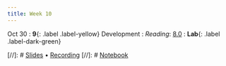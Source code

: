 ```yaml
---
title: Week 10
---
```


Oct 30
: **9**{: .label .label-yellow} Development
: *Reading*: [8.0](https://data-88e.github.io/textbook/content/08-development/index.html)
: **Lab**{: .label .label-dark-green}

[//]: # [Slides]() &#8226; [Recording]()
[//]: # [Notebook]()
